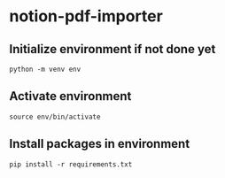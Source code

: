 # notion-pdf-importer

## Initialize environment if not done yet

`python -m venv env`

## Activate environment

`source env/bin/activate`

## Install packages in environment

`pip install -r requirements.txt`

